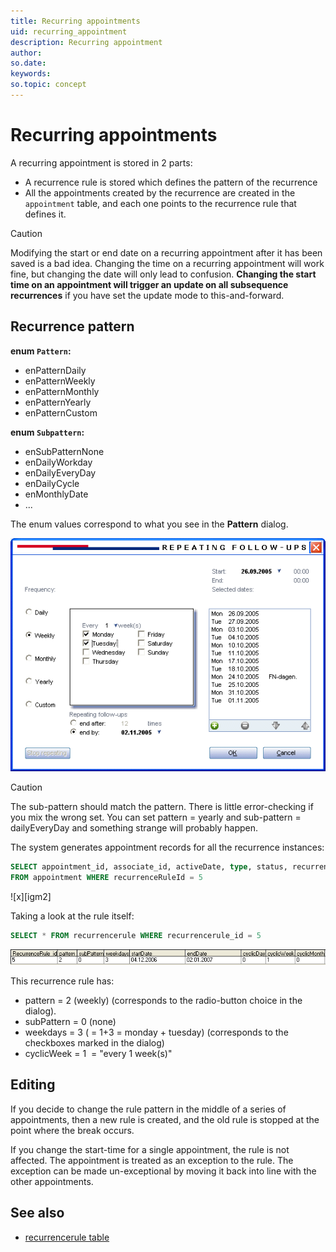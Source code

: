 ```yaml
---
title: Recurring appointments
uid: recurring_appointment
description: Recurring appointment
author:
so.date:
keywords:
so.topic: concept
---
```


# Recurring appointments

A recurring appointment is stored in 2 parts:

* A recurrence rule is stored which defines the pattern of the recurrence
* All the appointments created by the recurrence are created in the `appointment` table, and each one points to the recurrence rule that defines it.

> [!CAUTION]
> Modifying the start or end date on a recurring appointment after it has been saved is a bad idea. Changing the time on a recurring appointment will work fine, but changing the date will only lead to confusion. **Changing the start time on an appointment will trigger an update on all subsequence recurrences** if you have set the update mode to this-and-forward.

## Recurrence pattern

**enum `Pattern`:**

* enPatternDaily
* enPatternWeekly
* enPatternMonthly
* enPatternYearly
* enPatternCustom

**enum `Subpattern`:**

* enSubPatternNone
* enDailyWorkday
* enDailyEveryDay
* enDailyCycle
* enMonthlyDate
* ...

The enum values correspond to what you see in the **Pattern** dialog.

![Recurring appointment dialog][img1]

> [!CAUTION]
> The sub-pattern should match the pattern. There is little error-checking if you mix the wrong set. You can set pattern = yearly and sub-pattern = dailyEveryDay and something strange will probably happen.

The system generates appointment records for all the recurrence instances:

```SQL
SELECT appointment_id, associate_id, activeDate, type, status, recurrenceRuleId 
FROM appointment WHERE recurrenceRuleId = 5
```

![x][igm2]

Taking a look at the rule itself:

```SQL
SELECT * FROM recurrencerule WHERE recurrencerule_id = 5
```

![x][img3]

This recurrence rule has:

* pattern = 2 (weekly) (corresponds to the radio-button choice in the dialog).
* subPattern = 0 (none)
* weekdays = 3 ( = 1+3 = monday + tuesday) (corresponds to the checkboxes marked in the dialog)
* cyclicWeek = 1  = "every 1 week(s)"

## Editing

If you decide to change the rule pattern in the middle of a series of appointments, then a new rule is created, and the old rule is stopped at the point where the break occurs.

If you change the start-time for a single appointment, the rule is not affected. The appointment is treated as an exception to the rule. The exception can be made un-exceptional by moving it back into line with the other appointments.

## See also

* [recurrencerule table][1]

<!-- Referenced links -->
[1]: ../../../database/docs/tables/recurrencerule.md

<!-- Referenced images -->
[img1]: media/repeat-dialog.gif
[img2]: media/recurrence-rule-table.png
[img3]: media/recurrence-rule-5.png
